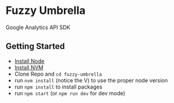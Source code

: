 # Fuzzy Umbrella

Google Analytics API SDK

## Getting Started

* [Install Node](https://nodejs.org/en/download/)
* [Install NVM](https://github.com/creationix/nvm)
* Clone Repo and `cd fuzzy-umbrella`
* run `nvm install` (notice the V) to use the proper node version
* run `npm install` to install packages
* run `npm start` (or `npm run dev` for dev mode)

